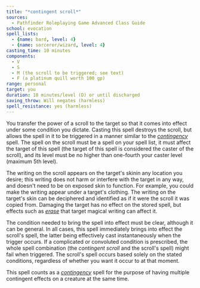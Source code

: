```yaml
---
title: "*contingent scroll*"
sources:
  - Pathfinder Roleplaying Game Advanced Class Guide
school: evocation
spell_lists:
  - {name: bard, level: 4}
  - {name: sorcerer/wizard, level: 4}
casting_time: 10 minutes
components:
  - V
  - S
  - M (the scroll to be triggered; see text)
  - F (a platinum quill worth 100 gp)
range: personal
target: you
duration: 10 minutes/level (D) or until discharged
saving_throw: Will negates (harmless)
spell_resistance: yes (harmless)
---
```


You transfer the power of a scroll to the target so that it comes into effect under some condition you dictate. Casting this spell destroys the scroll, but allows the spell in it to be triggered in a manner similar to the [*contingency*](/spells/contingency/) spell. The spell on the scroll must be a spell on your spell list, it must affect the target of this spell (the target of this spell is considered the caster of the scroll), and its level must be no higher than one-fourth your caster level (maximum 5th level).

The writing on the scroll appears on the target's skinin any location you desire; this writing does not harm or interfere with the target in any way, and doesn't need to be on exposed skin to function. For example, you could make the writing appear under a target's clothing. The writing on the target's skin can be deciphered and identified as if it were the scroll it was copied from. Damaging the target has no effect on the stored spell, but effects such as [*erase*](/spells/erase/) that target magical writing can affect it.

The condition needed to bring the spell into effect must be clear, although it can be general. In all cases, this spell immediately brings into effect the scroll's spell, the latter being effectively cast instantaneously when the trigger occurs. If a complicated or convoluted condition is prescribed, the whole spell combination (the *contingent scroll* and the scroll's spell) might fail when triggered. The scroll's spell occurs based solely on the stated conditions, regardless of whether you want it occur to at that moment.

This spell counts as a [*contingency*](/spells/contingency/) spell for the purpose of having multiple contingent effects on a creature at the same time.

